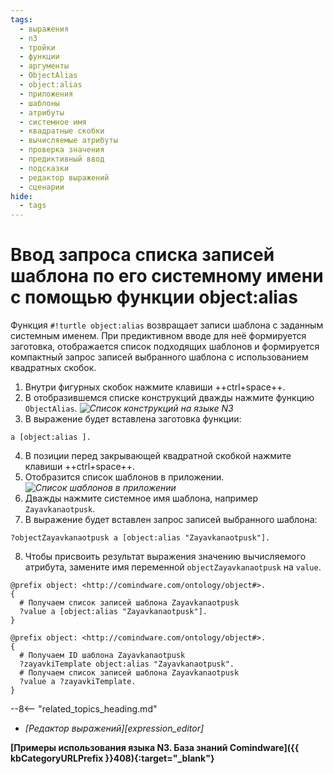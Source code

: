 ```yaml
---
tags:
  - выражения
  - n3
  - тройки
  - функции
  - аргументы
  - ObjectAlias
  - object:alias
  - приложения
  - шаблоны
  - атрибуты
  - системное имя
  - квадратные скобки
  - вычисляемые атрибуты
  - проверка значения
  - предиктивный ввод
  - подсказки
  - редактор выражений
  - сценарии
hide:
  - tags
---
```


# Ввод запроса списка записей шаблона по его системному имени с помощью функции object:alias

Функция `#!turtle object:alias` возвращает записи шаблона с заданным системным именем. При предиктивном вводе для неё формируется заготовка, отображается список подходящих шаблонов и формируется компактный запрос записей выбранного шаблона с использованием квадратных скобок.

1. Внутри фигурных скобок нажмите клавиши ++ctrl+space++.
2. В отобразившемся списке конструкций дважды нажмите функцию `ObjectAlias`.
*![Список конструкций на языке N3](n3_editor_square_brackets_autocomplete.png)*
3. В выражение будет вставлена заготовка функции:

  ```turtle
  a [object:alias ].
  ```

4. В позиции перед закрывающей квадратной скобкой нажмите клавиши ++ctrl+space++.
5. Отобразится список шаблонов в приложении.
*![Список шаблонов в приложении](n3_editor_square_brackets_templates_autocomplete.png)*
6. Дважды нажмите системное имя шаблона, например `Zayavkanaotpusk`.
7. В выражение будет вставлен запрос записей выбранного шаблона:
  ```turtle
  ?objectZayavkanaotpusk a [object:alias "Zayavkanaotpusk"].
  ```
8. Чтобы присвоить результат выражения значению вычисляемого атрибута, замените имя переменной `objectZayavkanaotpusk` на `value`.

```turtle title="Пример: компактное выражение, возвращающее все записи шаблона по его системному имени"
@prefix object: <http://comindware.com/ontology/object#>.
{
  # Получаем список записей шаблона Zayavkanaotpusk
  ?value a [object:alias "Zayavkanaotpusk"].
}
```

```turtle title="Эквивалентное выражение без квадратных скобок"
@prefix object: <http://comindware.com/ontology/object#>.
{
  # Получаем ID шаблона Zayavkanaotpusk
  ?zayavkiTemplate object:alias "Zayavkanaotpusk".
  # Получаем список записей шаблона Zayavkanaotpusk
  ?value a ?zayavkiTemplate.
}
```

<div class="relatedTopics" markdown="block">

--8<-- "related_topics_heading.md"

- _[Редактор выражений][expression_editor]_

</div>

**[Примеры использования языка N3. База знаний Comindware]({{ kbCategoryURLPrefix }}408){:target="_blank"}**
